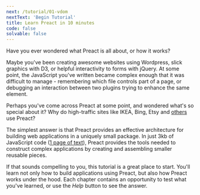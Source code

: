 ```yaml
---
next: /tutorial/01-vdom
nextText: 'Begin Tutorial'
title: Learn Preact in 10 minutes
code: false
solvable: false
---
```


Have you ever wondered what Preact is all about, or how it works?

Maybe you've been creating awesome websites using Wordpress, slick graphics
with D3, or helpful interactivity to forms with jQuery. At some point, the
JavaScript you've written became complex enough that it was difficult to
manage - remembering which file controls part of a page, or debugging an
interaction between two plugins trying to enhance the same element.

Perhaps you've come across Preact at some point, and wondered what's so
special about it? Why do high-traffic sites like IKEA, Bing, Etsy and
[others] use Preact?

The simplest answer is that Preact provides an effective architecture for
building web applications in a uniquely small package. In just 3kb of
JavaScript code ([1 page of text](https://unpkg.com/preact)),
Preact provides the tools needed to construct complex applications by
creating and assembling smaller reusable pieces.

If that sounds compelling to you, this tutorial is a great place to start.
You'll learn not only how to build applications using Preact, but also how
Preact works under the hood. Each chapter contains an opportunity to test
what you've learned, or use the _Help_ button to see the answer.

[others]: /about/we-are-using/

